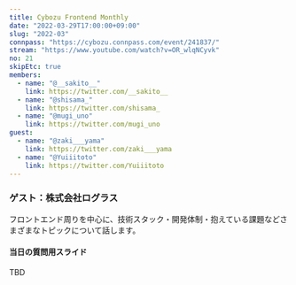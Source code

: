 ```yaml
---
title: Cybozu Frontend Monthly
date: "2022-03-29T17:00:00+09:00"
slug: "2022-03"
connpass: "https://cybozu.connpass.com/event/241837/"
stream: "https://www.youtube.com/watch?v=OR_wlqNCyvk"
no: 21
skipEtc: true
members:
  - name: "@__sakito__"
    link: https://twitter.com/__sakito__
  - name: "@shisama_"
    link: https://twitter.com/shisama_
  - name: "@mugi_uno"
    link: https://twitter.com/mugi_uno
guest:
  - name: "@zaki___yama"
    link: https://twitter.com/zaki___yama
  - name: "@Yuiiitoto"
    link: https://twitter.com/Yuiiitoto
---
```


### ゲスト：株式会社ログラス

フロントエンド周りを中心に、技術スタック・開発体制・抱えている課題などさまざまなトピックについて話します。

#### 当日の質問用スライド

TBD
